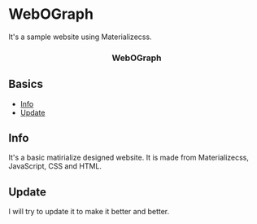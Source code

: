 # WebOGraph
It's a sample website using Materializecss.
<h3 align="center">WebOGraph</h3>

## Basics
- [Info](#info)
- [Update](#update)

## Info
It's a basic matirialize designed website. It is made from Materializecss, JavaScript, CSS and HTML.

## Update
I will try to update it to make it better and better.

